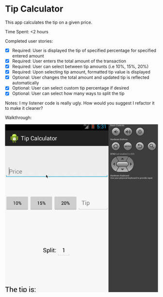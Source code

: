 # Tip Calculator

This app calculates the tip on a given price.

Time Spent: <2 hours

Completed user stories:

   * [X] Required: User is displayed the tip of specified percentage for specified entered amount
   * [X] Required: User enters the total amount of the transaction
   * [X] Required: User can select between tip amounts (i.e 10%, 15%, 20%)
   * [X] Required: Upon selecting tip amount, formatted tip value is displayed
   * [X] Optional: User changes the total amount and updated tip is reflected automatically
   * [X] Optional: User can select custom tip percentage if desired
   * [X] Optional: User can select how many ways to split the tip

Notes: I my listener code is really ugly. How would you suggest I refactor it to make it cleaner?

Walkthrough:

![Video Walkthrough](tip-calculator.gif)
